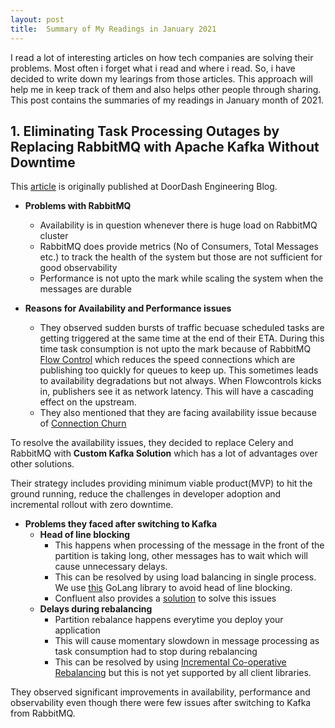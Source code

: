 ```yaml
---
layout: post
title:  Summary of My Readings in January 2021
---
```


I read a lot of interesting articles on how tech companies are solving their problems. Most often i forget what i read and where i read. So, i have decided to write down my learings from those articles. This approach will help me in keep track of them and also helps other people through sharing. This post contains the summaries of my readings in January month of 2021.

## 1. Eliminating Task Processing Outages by Replacing RabbitMQ with Apache Kafka Without Downtime 
   This [article](https://doordash.engineering/2020/09/03/eliminating-task-processing-outages-with-kafka/) is originally published at DoorDash Engineering Blog.
- **Problems with RabbitMQ**
    - Availability is in question whenever there is huge load on RabbitMQ cluster
    - RabbitMQ does provide metrics (No of Consumers, Total Messages etc.) to track the health of the system but those are not sufficient for good observability
    - Performance is not upto the mark while scaling the system when the messages are durable

- **Reasons for Availability and Performance issues**
    - They observed sudden bursts of traffic becuase scheduled tasks are getting triggered at the same time at the end of their ETA. During this time task consumption is not upto the mark because of RabbitMQ [Flow Control](https://www.rabbitmq.com/flow-control.html) which reduces the speed connections which are publishing too quickly for queues to keep up. This sometimes leads to availability degradations but not always. When Flowcontrols kicks in, publishers see it as network latency. This will have a cascading effect on the upstream.
    - They also mentioned that they are facing availability issue because of [Connection Churn](https://www.rabbitmq.com/connections.html#high-connection-churn)

To resolve the availability issues, they decided to replace Celery and RabbitMQ with **Custom Kafka Solution** which has a lot of advantages over other solutions. 

Their strategy includes providing minimum viable product(MVP) to hit the ground running, reduce the challenges in developer adoption and incremental rollout with zero downtime.

- **Problems they faced after switching to Kafka**
    - **Head of line blocking**
        - This happens when processing of the message in the front of the partition is taking long, other messages has to wait which will cause unnecessary delays.
        - This can be resolved by using load balancing in single process. We use [this](https://github.com/JonCSykes/tightrope) GoLang library to avoid head of line blocking. 
        - Confluent also provides a [solution](https://www.confluent.io/blog/introducing-confluent-parallel-message-processing-client/) to solve this issues
    - **Delays during rebalancing**
        - Partition rebalance happens everytime you deploy your application
        - This will cause momentary slowdown in message processing as task consumption had to stop during rebalancing
        - This can be resolved by using [Incremental Co-operative Rebalancing](https://www.confluent.io/blog/incremental-cooperative-rebalancing-in-kafka/) but this is not yet supported by all client libraries.

They observed significant improvements in availability, performance and observability even though there were few issues after switching to Kafka from RabbitMQ.